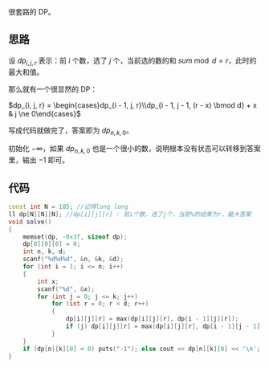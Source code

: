 很套路的 DP。

## 思路

设 $dp_{i, j, r}$ 表示：前 $i$ 个数，选了 $j$ 个，当前选的数的和 $sum \bmod d = r$，此时的最大和值。

那么就有一个很显然的 DP：

$dp_{i, j, r} = \begin{cases}dp_{i - 1, j, r}\\dp_{i - 1, j - 1, (r - x) \bmod d} + x & j \ne 0\end{cases}$

写成代码就做完了，答案即为 $dp_{n, k, 0}$。

初始化 $-\infty$，如果 $dp_{n, k, 0}$ 也是一个很小的数，说明根本没有状态可以转移到答案里，输出 $-1$ 即可。

## 代码

```cpp
const int N = 105; //记得long long
ll dp[N][N][N]; //dp[i][j][r] : 前i个数，选了j个，当前%的结果为r，最大答案
void solve()
{
	memset(dp, -0x3f, sizeof dp);
	dp[0][0][0] = 0;
	int n, k, d;
	scanf("%d%d%d", &n, &k, &d);
	for (int i = 1; i <= n; i++)
	{
		int x;
		scanf("%d", &x);
		for (int j = 0; j <= k; j++)
			for (int r = 0; r < d; r++)
			{
				dp[i][j][r] = max(dp[i][j][r], dp[i - 1][j][r]);
				if (j) dp[i][j][r] = max(dp[i][j][r], dp[i - 1][j - 1][((r - x) % d + d) % d] + x);
			}
	}
	if (dp[n][k][0] < 0) puts("-1"); else cout << dp[n][k][0] << '\n';
}
```